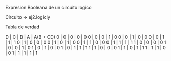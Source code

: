 Expresion Booleana de un circuito logico

Circuito => ej2.logicly

Tabla de verdad

D | C | B | A | A(B + CD)
0 | 0 | 0 | 0 |    0
0 | 0 | 0 | 1 |    0
0 | 0 | 1 | 0 |    0
0 | 0 | 1 | 1 |    1
0 | 1 | 0 | 0 |    0
0 | 1 | 0 | 1 |    0
0 | 1 | 1 | 0 |    0
0 | 1 | 1 | 1 |    1
1 | 0 | 0 | 0 |    0
1 | 0 | 0 | 1 |    0
1 | 0 | 1 | 0 |    0
1 | 0 | 1 | 1 |    1
1 | 1 | 0 | 0 |    0
1 | 1 | 0 | 1 |    1
1 | 1 | 1 | 0 |    0
1 | 1 | 1 | 1 |    1
